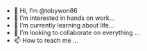 - 👋 Hi, I’m @tobywon86
- 👀 I’m interested in hands on work...
- 🌱 I’m currently learning about life...
- 💞️ I’m looking to collaborate on everything ...
- 📫 How to reach me ...

<!---
tobywon86/tobywon86 is a ✨ special ✨ repository because its `README.md` (this file) appears on your GitHub profile.
You can click the Preview link to take a look at your changes.
--->
